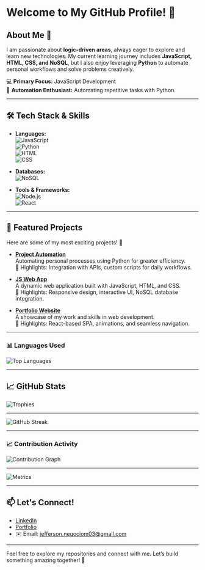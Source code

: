 # Welcome to My GitHub Profile! 👋

## About Me 🌟
I am passionate about **logic-driven areas**, always eager to explore and learn new technologies. My current learning journey includes **JavaScript, HTML, CSS, and NoSQL**, but I also enjoy leveraging **Python** to automate personal workflows and solve problems creatively.

💻 **Primary Focus:** JavaScript Development  
🤖 **Automation Enthusiast:** Automating repetitive tasks with Python.  

---

## 🛠️ Tech Stack & Skills
- **Languages:**  
  ![JavaScript](https://img.shields.io/badge/JavaScript-F7DF1E?style=for-the-badge&logo=javascript&logoColor=black)  
  ![Python](https://img.shields.io/badge/Python-3776AB?style=for-the-badge&logo=python&logoColor=white)  
  ![HTML](https://img.shields.io/badge/HTML-E34F26?style=for-the-badge&logo=html5&logoColor=white)  
  ![CSS](https://img.shields.io/badge/CSS-1572B6?style=for-the-badge&logo=css3&logoColor=white)

- **Databases:**  
  ![NoSQL](https://img.shields.io/badge/NoSQL-4DB33D?style=for-the-badge&logo=mongodb&logoColor=white)

- **Tools & Frameworks:**  
  ![Node.js](https://img.shields.io/badge/Node.js-339933?style=for-the-badge&logo=nodedotjs&logoColor=white)  
  ![React](https://img.shields.io/badge/React-61DAFB?style=for-the-badge&logo=react&logoColor=black)

---

## 🌟 Featured Projects
Here are some of my most exciting projects! 🚀

- [**Project Automation**](https://github.com/jeffersonbarrosvieira/Busca_rapida_mercado_livre)  
  Automating personal processes using Python for greater efficiency.  
  🌟 Highlights: Integration with APIs, custom scripts for daily workflows.

- [**JS Web App**](https://github.com/jeffersonbarrosvieira/labfisicav3)  
  A dynamic web application built with JavaScript, HTML, and CSS.  
  🌟 Highlights: Responsive design, interactive UI, NoSQL database integration.

- [**Portfolio Website**](https://github.com/jeffersonbarrosvieira/jeffersonbarrosvieira.github.io/)  
  A showcase of my work and skills in web development.  
  🌟 Highlights: React-based SPA, animations, and seamless navigation.

---

### 📊 Languages Used
![Top Languages](https://github-readme-stats.vercel.app/api/top-langs/?username=JeffersonBarrosVieira&layout=compact&theme=radical)

---
## 📈 GitHub Stats
![Trophies](https://github-profile-trophy.vercel.app/?username=JeffersonBarrosVieira&theme=radical)

---
![GitHub Streak](https://streak-stats.demolab.com/?user=JeffersonBarrosVieira&theme=radical)

---
### 📈 Contribution Activity
![Contribution Graph](https://github-readme-activity-graph.vercel.app/graph?username=JeffersonBarrosVieira&theme=github)

---
![Metrics](https://github.com/JeffersonBarrosVieira/metrics/blob/main/github-metrics.svg)

---
## 📫 Let's Connect!
- [LinkedIn](https://www.linkedin.com/in/jefferson-barros-vieira)  
- [Portfolio](https://jeffersonbarrosvieira.github.io)  
- ✉️ Email: jefferson.negociom03@gmail.com

---

Feel free to explore my repositories and connect with me. Let’s build something amazing together! 🚀

